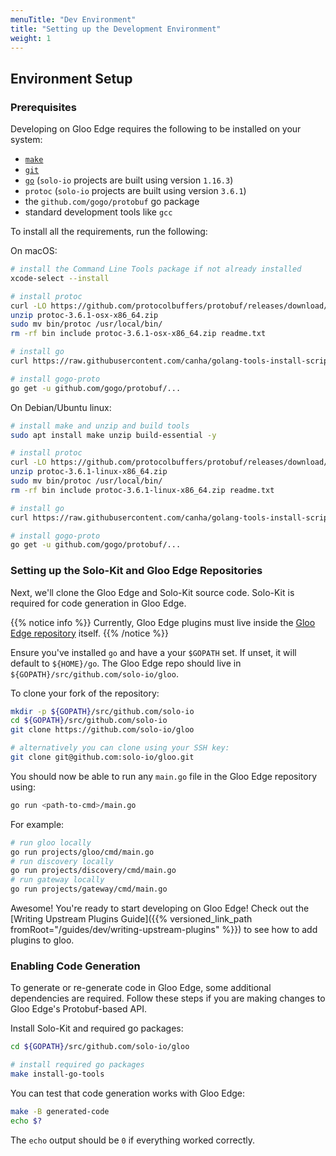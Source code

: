 ```yaml
---
menuTitle: "Dev Environment"
title: "Setting up the Development Environment"
weight: 1
---
```


## Environment Setup

### Prerequisites

Developing on Gloo Edge requires the following to be installed on your system:

- [`make`](https://www.gnu.org/software/make/)
- [`git`](https://git-scm.com/)
- [`go`](https://golang.org/) (`solo-io` projects are built using version `1.16.3`)
- `protoc` (`solo-io` projects are built using version `3.6.1`)
- the `github.com/gogo/protobuf` go package
- standard development tools like `gcc`

To install all the requirements, run the following:

On macOS:

```bash
# install the Command Line Tools package if not already installed
xcode-select --install

# install protoc
curl -LO https://github.com/protocolbuffers/protobuf/releases/download/v3.6.1/protoc-3.6.1-osx-x86_64.zip
unzip protoc-3.6.1-osx-x86_64.zip
sudo mv bin/protoc /usr/local/bin/
rm -rf bin include protoc-3.6.1-osx-x86_64.zip readme.txt

# install go
curl https://raw.githubusercontent.com/canha/golang-tools-install-script/master/goinstall.sh | bash

# install gogo-proto
go get -u github.com/gogo/protobuf/...

```

On Debian/Ubuntu linux:

```bash
# install make and unzip and build tools
sudo apt install make unzip build-essential -y

# install protoc
curl -LO https://github.com/protocolbuffers/protobuf/releases/download/v3.6.1/protoc-3.6.1-linux-x86_64.zip
unzip protoc-3.6.1-linux-x86_64.zip
sudo mv bin/protoc /usr/local/bin/
rm -rf bin include protoc-3.6.1-linux-x86_64.zip readme.txt

# install go
curl https://raw.githubusercontent.com/canha/golang-tools-install-script/master/goinstall.sh | bash

# install gogo-proto
go get -u github.com/gogo/protobuf/...

```

### Setting up the Solo-Kit and Gloo Edge Repositories

Next, we'll clone the Gloo Edge and Solo-Kit source code. Solo-Kit is required for code generation in Gloo Edge. 

{{% notice info %}}
Currently, Gloo Edge plugins must live inside the [Gloo Edge repository](https://github.com/solo-io/gloo) itself. 
{{% /notice %}}

Ensure you've installed `go` and have a your `$GOPATH` set. If unset, it will default to `${HOME}/go`. The Gloo Edge repo 
should live in `${GOPATH}/src/github.com/solo-io/gloo`. 

To clone your fork of the repository:

```bash
mkdir -p ${GOPATH}/src/github.com/solo-io
cd ${GOPATH}/src/github.com/solo-io
git clone https://github.com/solo-io/gloo
```

```bash
# alternatively you can clone using your SSH key:
git clone git@github.com:solo-io/gloo.git
```

You should now be able to run any `main.go` file in the Gloo Edge repository using:

```bash
go run <path-to-cmd>/main.go
```

For example:
```bash
# run gloo locally
go run projects/gloo/cmd/main.go
# run discovery locally
go run projects/discovery/cmd/main.go
# run gateway locally
go run projects/gateway/cmd/main.go

```

Awesome! You're ready to start developing on Gloo Edge! Check out the [Writing Upstream Plugins Guide]({{% versioned_link_path fromRoot="/guides/dev/writing-upstream-plugins" %}}) to see how to add plugins to gloo.


### Enabling Code Generation

To generate or re-generate code in Gloo Edge, some additional dependencies are required. Follow these steps if you are making changes to Gloo Edge's Protobuf-based API.

Install Solo-Kit and required go packages:

```bash
cd ${GOPATH}/src/github.com/solo-io/gloo

# install required go packages
make install-go-tools
```

You can test that code generation works with Gloo Edge:

```bash
make -B generated-code
echo $?
```

The `echo` output should be `0` if everything worked correctly.
